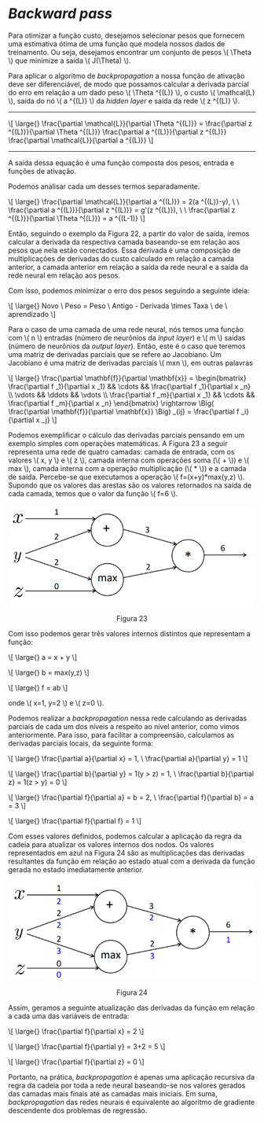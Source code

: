 # _Backward pass_

Para otimizar a função custo, desejamos selecionar pesos que fornecem uma estimativa ótima de
uma função que modela nossos dados de treinamento. Ou seja, desejamos encontrar um conjunto
de pesos \\( \Theta \\) que minimize a saída \\( J(\Theta) \\).

Para aplicar o algoritmo de _backpropagation_ a nossa função de ativação deve ser diferenciável, de
modo que possamos calcular a derivada parcial do erro em relação a um dado peso \\( \Theta ^{(L)} \\), o custo
\\( \mathcal{L} \\), saída do nó \\( a ^{(L)} \\) da *hidden layer* e saída da rede \\( z ^{(L)} \\).

---

\\[
  \large{} \frac{\partial \mathcal{L}}{\partial \Theta ^{(L)}} =
    \frac{\partial z ^{(L)}}{\partial \Theta ^{(L)}} \frac{\partial a ^{(L)}}{\partial z ^{(L)}}
    \frac{\partial \mathcal{L}}{\partial a ^{(L)}}
\\]

---

A saída dessa equação é uma função composta dos pesos, entrada e funções de ativação.

Podemos analisar cada um desses termos separadamente.

\\[
  \large{} \frac{\partial \mathcal{L}}{\partial a ^{(L)}} = 2(a ^{(L)}-y), \\ \\
    \frac{\partial a ^{(L)}}{\partial z ^{(L)}} = g'(z ^{(L)}), \\ \\
    \frac{\partial z ^{(L)}}{\partial \Theta ^{(L)}} = a ^{(L-1)}
\\]

Então, seguindo o exemplo da Figura 22, a partir do valor de saída, iremos calcular a derivada da
respectiva camada baseando-se em relação aos pesos que nela estão conectados. Essa derivada é
uma composição de multiplicações de derivadas do custo calculado em relação a camada anterior, a
camada anterior em relação a saída da rede neural e a saída da rede neural em relação aos pesos.

Com isso, podemos minimizar o erro dos pesos seguindo a seguinte ideia:

\\[
  \large{} Novo \\ Peso = Peso \\ Antigo - Derivada \times Taxa \\ de \\ aprendizado
\\]

Para o caso de uma camada de uma rede neural, nós temos uma função com \\( n \\) entradas (número
de neurônios da *input layer*) e \\( m \\) saídas (número de neurônios da *output layer*). Então, este é o
caso que teremos uma matriz de derivadas parciais que se refere ao Jacobiano. Um Jacobiano é uma
matriz de derivadas parciais \\( mxn \\), em outras palavras

\\[
  \large{}
    \frac{\partial \mathbf{f}}{\partial \mathbf{x}} =
    \begin{bmatrix}
      \frac{\partial f _1}{\partial x _1} && \cdots && \frac{\partial f _1}{\partial x _n} \\\\
      \vdots && \ddots && \vdots \\\\
      \frac{\partial f _m}{\partial x _1} && \cdots && \frac{\partial f _m}{\partial x _n}
    \end{bmatrix}
      \rightarrow
    \Big( \frac{\partial \mathbf{f}}{\partial \mathbf{x}} \Big) _{ij} = \frac{\partial f _i}{\partial x _j}
\\]

Podemos exemplificar o cálculo das derivadas parciais pensando em um exemplo simples com operações
matemáticas. A Figura 23 a seguir representa uma rede de quatro camadas: camada de
entrada, com os valores \\( x, y \\) e \\( z \\), camada interna com operações soma (\\( + \\)) e \\( max \\),
camada interna com a operação multiplicação (\\( * \\)) e a camada de saída. Percebe-se que executamos a operação
\\( f=(x+y)*max(y,z) \\). Supondo que os valores das arestas são os valores retornados na saída de
cada camada, temos que o valor da função \\( f=6 \\).

<p align="center">
  <img src="./img/23.png">
</p>

<p align="center">
Figura 23
</p>

Com isso podemos gerar três valores internos distintos que representam a função:

\\[
  \large{} a = x + y
\\]

\\[
  \large{} b = max(y,z)
\\]

\\[
  \large{} f = ab
\\]

onde \\( x=1, y=2 \\) e \\( z=0 \\).

Podemos realizar a _backpropagation_ nessa rede calculando as derivadas parciais de cada um dos
níveis a respeito ao nível anterior, como vimos anteriormente. Para isso, para facilitar a compreensão,
calculamos as derivadas parciais locais, da seguinte forma:

\\[
  \large{} \frac{\partial a}{\partial x} = 1, \\ \frac{\partial a}{\partial y} = 1
\\]

\\[
  \large{} \frac{\partial b}{\partial y} = 1(y \> z) = 1, \\
    \frac{\partial b}{\partial z} = 1(z \> y) = 0
\\]

\\[
  \large{} \frac{\partial f}{\partial a} = b = 2, \\ \frac{\partial f}{\partial b} = a = 3
\\]

\\[
  \large{} \frac{\partial f}{\partial f} = 1
\\]

Com esses valores definidos, podemos calcular a aplicação da regra da cadeia para atualizar os
valores internos dos nodos. Os valores representados em azul na Figura 24 são as multiplicações
das derivadas resultantes da função em relação ao estado atual com a derivada da função gerada no
estado imediatamente anterior.

<p align="center">
  <img src="./img/24.png">
</p>

<p align="center">
Figura 24
</p>

Assim, geramos a seguinte atualização das derivadas da função em relação a cada uma das variáveis
de entrada:

\\[
  \large{} \frac{\partial f}{\partial x} = 2
\\]

\\[
  \large{} \frac{\partial f}{\partial y} = 3+2 = 5
\\]

\\[
  \large{} \frac{\partial f}{\partial z} = 0
\\]

Portanto, na prática, _backpropagation_ é apenas uma aplicação recursiva da regra da cadeia por toda
a rede neural baseando-se nos valores gerados das camadas mais finais até as camadas mais iniciais.
Em suma, _backpropagation_ das redes neurais é equivalente ao algoritmo de gradiente descendente
dos problemas de regressão.
